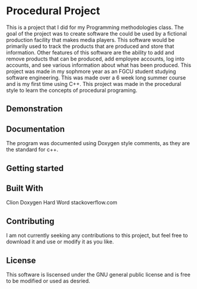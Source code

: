 # Procedural Project
This is a project that I did for my Programming methodologies class. The goal of the project was to create software the could be used by a fictional production facility that makes media players. This software would be primarily used to track the products that are produced and store that information. Other features of this software are the ability to add and remove products that can be produced, add employee accounts, log into accounts, and see various information about what has been produced. This project was made in my sophmore year as an FGCU student studying software engineering. This was made over a 6 week long summer course and is my first time using C++. This project was made in the procedural style to learn the concepts of procedural programing.

## Demonstration

## Documentation
The program was documented using Doxygen style comments, as they are the standard for c++.

## Getting started

## Built With
Clion 
Doxygen
Hard Word
stackoverflow.com

## Contributing
I am not currently seeking any contributions to this project, but feel free to download it and use or modify it as you like.

## License 
This software is liscensed under the GNU general public license and is free to be modified or used as desried. 



